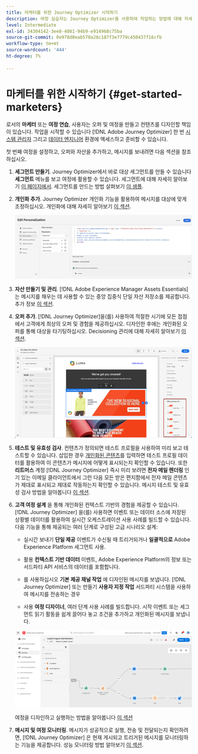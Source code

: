 ```yaml
---
title: 마케터를 위한 Journey Optimizer 시작하기
description: 여정 실습자는 Journey Optimizer을 사용하여 작업하는 방법에 대해 자세히 알아봅니다
level: Intermediate
exl-id: 34304142-3ee8-4081-94b9-e914968c75ba
source-git-commit: 0e978d0eab570a28c187f3e7779c450437f16cfb
workflow-type: tm+mt
source-wordcount: '444'
ht-degree: 7%

---
```


# 마케터를 위한 시작하기 {#get-started-marketers}

로서의 **마케터** 또는 **여정 연습**, 사용자는 오퍼 및 여정을 만들고 컨텐츠를 디자인할 책임이 있습니다. 작업을 시작할 수 있습니다 [!DNL Adobe Journey Optimizer] 한 번 [시스템 관리자](administrator.md) 그리고 [데이터 엔지니어](data-engineer.md) 환경에 액세스하고 준비할 수 있습니다.

첫 번째 여정을 설정하고, 오퍼와 자산을 추가하고, 메시지를 보내려면 다음 섹션을 참조하십시오.

1. **세그먼트 만들기**. Journey Optimizer에서 바로 대상 세그먼트를 만들 수 있습니다 **세그먼트** 메뉴를 보고 여정에 활용할 수 있습니다.  세그먼트에 대해 자세히 알아보기 [이 페이지에서](../../segment/about-segments.md). 세그먼트를 만드는 방법 살펴보기 [이 샘플](../../segment/creating-a-segment.md).

1. **개인화 추가**. Journey Optimizer 개인화 기능을 활용하여 메시지를 대상에 맞게 조정하십시오. 개인화에 대해 자세히 알아보기 [이 섹션](../../personalization/personalize.md).

   ![](../assets/perso_ee2.png)

1. **자산 만들기 및 관리**. [!DNL Adobe Experience Manager Assets Essentials] 는 메시지를 채우는 데 사용할 수 있는 중앙 집중식 단일 자산 저장소를 제공합니다. 추가 정보 [이 섹션](../../design/assets-essentials.md).

1. **오퍼 추가**. [!DNL Journey Optimizer]을(를) 사용하여 적절한 시기에 모든 접점에서 고객에게 최상의 오퍼 및 경험을 제공하십시오. 디자인한 후에는 개인화된 오퍼를 통해 대상을 타기팅하십시오. Decisioning 관리에 대해 자세히 알아보기 [이 섹션](../../offers/get-started/starting-offer-decisioning.md).

   ![](../assets/offers-e2e-offers-displayed.png)

1. **테스트 및 유효성 검사**. 컨텐츠가 정의되면 테스트 프로필을 사용하여 미리 보고 테스트할 수 있습니다. 삽입한 경우 [개인화된 콘텐츠](../../personalization/personalize.md)를 입력하면 테스트 프로필 데이터를 활용하여 이 콘텐츠가 메시지에 어떻게 표시되는지 확인할 수 있습니다. 또한 **리트머스** 계정 [!DNL Journey Optimizer] 즉시 미리 보려면 **전자 메일 렌더링** 인기 있는 이메일 클라이언트에서 그런 다음 모든 받은 편지함에서 전자 메일 콘텐츠가 제대로 표시되고 제대로 작동하는지 확인할 수 있습니다. 메시지 테스트 및 유효성 검사 방법을 알아봅니다 [이 섹션](../../design/preview.md).

1. **고객 여정 설계** 을 통해 개인화된 컨텍스트 기반의 경험을 제공할 수 있습니다. [!DNL Journey Optimizer] 을(를) 사용하면 이벤트 또는 데이터 소스에 저장된 상황별 데이터를 활용하여 실시간 오케스트레이션 사용 사례를 빌드할 수 있습니다. 다음 기능을 통해 제공되는 여러 단계로 구성된 고급 시나리오 설계:

   * 실시간 보내기 **단일 제공** 이벤트가 수신될 때 트리거되거나 **일괄적으로** Adobe Experience Platform 세그먼트 사용.

   * 활용 **컨텍스트 기반 데이터** 이벤트, Adobe Experience Platform의 정보 또는 서드파티 API 서비스의 데이터를 포함합니다.

   * 를 사용하십시오 **기본 제공 채널 작업** 에 디자인된 메시지를 보냅니다. [!DNL Journey Optimizer] 또는 만들기 **사용자 지정 작업** 서드파티 시스템을 사용하여 메시지를 전송하는 경우

   * 사용 **여정 디자이너**, 여러 단계 사용 사례를 빌드합니다. 시작 이벤트 또는 세그먼트 읽기 활동을 쉽게 끌어다 놓고 조건을 추가하고 개인화된 메시지를 보냅니다.

   ![](../assets/journey-design.png)

   여정을 디자인하고 실행하는 방법을 알아봅니다 [이 섹션](../../building-journeys/journey-gs.md)

1. **메시지 및 여정 모니터링**. 메시지가 성공적으로 실행, 전송 및 전달되는지 확인하려면, [!DNL Journey Optimizer] 은 현재 게시되고 트리거된 메시지를 모니터링하는 기능을 제공합니다. 성능 모니터링 방법 알아보기 [이 섹션](../../reports/global-report.md).
